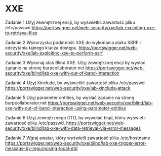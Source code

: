 # XXE

Zadanie 1
Użyj zewnętrznej encji, by wyświetlić zawartość pliku /etc/passwd 
https://portswigger.net/web-security/xxe/lab-exploiting-xxe-to-retrieve-files

Zadanie 2
Wykorzystaj podatność XXE do wykonania ataku SSRF i odczytania tajnego klucza dostępu.
https://portswigger.net/web-security/xxe/lab-exploiting-xxe-to-perform-ssrf

Zadanie 3
Wykonaj atak Blind XXE. Użyj zewnętrznej encji by wysłać żądanie na stronę burpcollaborator.net
https://portswigger.net/web-security/xxe/blind/lab-xxe-with-out-of-band-interaction

Zadanie 4
Użyj Xinclude, by wyświetlić zawartość pliku /etc/passwd
https://portswigger.net/web-security/xxe/lab-xinclude-attack

Zadanie 5
Użyj parameter entities, by wysłać żądanie na stronę burpcollaborator.net
https://portswigger.net/web-security/xxe/blind/lab-xxe-with-out-of-band-interaction-using-parameter-entities

Zadanie 6
Użyj zewnętrznego DTD, by wywołać błąd, który wyświetli zawartość pliku /etc/passwd.
https://portswigger.net/web-security/xxe/blind/lab-xxe-with-data-retrieval-via-error-messages

Zadanie 7
Wgraj awatar, który wyświetli zawartość pliku /etc/hostname
https://portswigger.net/web-security/xxe/blind/lab-xxe-trigger-error-message-by-repurposing-local-dtd







